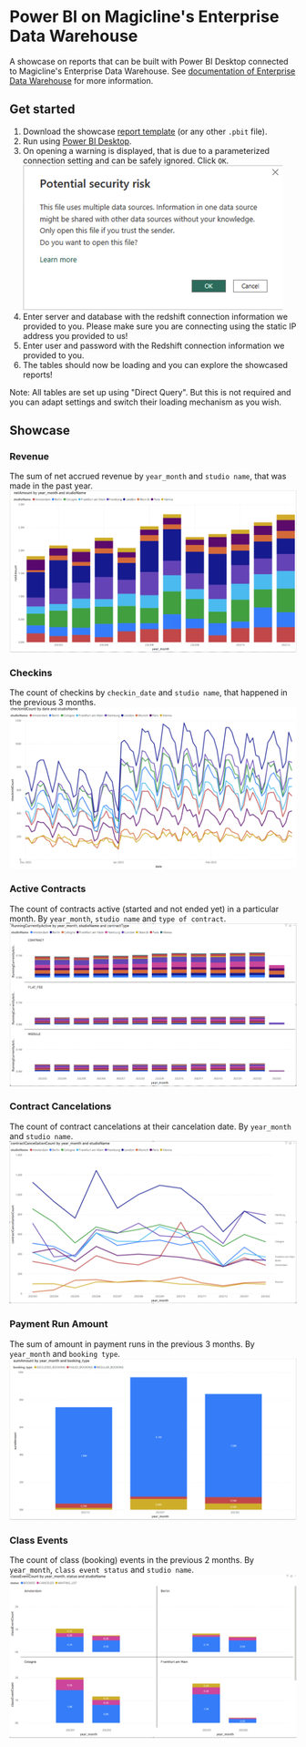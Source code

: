 # Power BI on Magicline's Enterprise Data Warehouse

A showcase on reports that can be built with Power BI Desktop connected to 
Magicline's Enterprise Data Warehouse.
See [documentation of Enterprise Data Warehouse](https://data-warehouse-docs.magicline.com/) for more information.

## Get started
1. Download the showcase [report template](powerbi_showcase.pbit) (or any other `.pbit` file).
2. Run using [Power BI Desktop](https://powerbi.microsoft.com/).
3. On opening a warning is displayed, that is due to a parameterized connection setting 
and can be safely ignored. Click `OK`.  
   ![Ignorable Potential security risk](images/opening_warning.png "Opening Warning")  
4. Enter server and database with the redshift connection information we provided to you. 
Please make sure you are connecting using the static IP address you provided to us!
5. Enter user and password with the Redshift connection information we provided to you.
6. The tables should now be loading and you can explore the showcased reports!

Note: All tables are set up using "Direct Query". But this is not required and you can 
adapt settings and switch their loading mechanism as you wish.

## Showcase

### Revenue
The sum of net accrued revenue by `year_month` and `studio name`, that was made in the 
past year.
![Revenue Stacked Bar Chart](images/revenue_sum.png)

### Checkins
The count of checkins by `checkin_date` and `studio name`, that happened in the 
previous 3 months.
![Checkin Count Line Chart](images/checkin_count.png)

### Active Contracts
The count of contracts active (started and not ended yet) in a particular month.
By `year_month`, `studio name` and `type of contract`.
![Active Contract Count Stacked Bar Chart](images/contract_count.png)

### Contract Cancelations
The count of contract cancelations at their cancelation date. 
By `year_month` and `studio name`.
![Contract Cancellation Count Line Chart](images/contract_cancellation_count.png)

### Payment Run Amount
The sum of amount in payment runs in the previous 3 months. 
By `year_month` and `booking type`.
![Payment Run Amount Stacked Bar Chart](images/payment_run_sum.png)

### Class Events
The count of class (booking) events in the previous 2 months.
By `year_month`, `class event status` and `studio name`.
![Class Event Booking Count Stacked Bar Chart](images/class_event_count.png)
